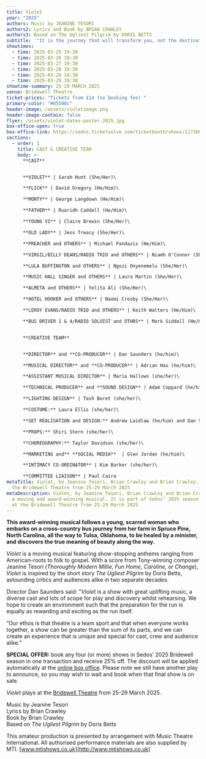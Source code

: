 ```yaml
---
title: Violet
year: "2025"
authors: Music by JEANINE TESORI
authors2: Lyrics and Book by BRIAN CRAWLEY
authors3: Based on The Ugliest Pilgrim by DORIS BETTS
subtitle: '"It is the journey that will transform you, not the destination"'
showtimes:
  - time: 2025-03-25 19:30
  - time: 2025-03-26 19:30
  - time: 2025-03-27 19:30
  - time: 2025-03-28 19:30
  - time: 2025-03-29 14:30
  - time: 2025-03-29 19:30
showtime-summary: 25-29 MARCH 2025
venue: Bridewell Theatre
ticket-prices: "Tickets from £14 (no booking fee) "
primary-color: "#85598c"
header-image: /assets/violetimage.png
header-image-contain: false
flyer: /assets/violet-dates-poster-2025.jpg
box-office-open: true
box-office-link: https://sedos.ticketsolve.com/ticketbooth/shows/1173660209
sections:
  - order: 1
    title: CAST & CREATIVE TEAM
    body: >-
      **CAST**


      **VIOLET** | Sarah Hunt (She/Her)\

      **FLICK** | David Gregory (He/Him)\

      **MONTY** | George Langdown (He/Him)\

      **FATHER** | Ruaridh Caddell (He/Him)\

      **YOUNG VI** | Claire Brewin (She/Her)\

      **OLD LADY** | Jess Treacy (She/Her)\

      **PREACHER and OTHERS** | Michael Pandazis (He/Him)\

      **VIRGIL/BILLY DEANS/RADIO TRIO and OTHERS** | Niamh O'Connor (She/They)\

      **LULA BUFFINGTON and OTHERS** | Ngozi Onyenemelu (She/Her)\

      **MUSIC HALL SINGER and OTHERS** | Laura Martin (She/Her)\

      **ALMETA and OTHERS** | Yelita Ali (She/Her)\

      **HOTEL HOOKER and OTHERS** | Naomi Crosby (She/Her)\

      **LEROY EVANS/RADIO TRIO and OTHERS** | Keith Walters (He/Him)\

      **BUS DRIVER 1 & 4/RADIO SOLOIST and OTHRS** | Mark Siddall (He/Him)


      **CREATIVE TEAM**


      **DIRECTOR** and **CO-PRODUCER** | Dan Saunders (he/him)\

      **MUSICAL DIRECTOR** and **CO-PRODUCER** | Adrian Hau (he/him)\

      **ASSISTANT MUSICAL DIRECTOR** | Maria Hallows (she/her)\

      **TECHNICAL PRODUCER** and **SOUND DESIGN** | Adam Coppard (he/him)\

      **LIGHTING DESIGN** | Tash Boret (she/her)\

      **COSTUME:** Laura Ellis (she/her)\

      **SET REALISATION and DESIGN:** Andrew Laidlaw (he/him) and Dan Saunders (he/him)\

      **PROPS:** Shiri Stern (she/her)\

      **CHOREOGRAPHY:** Taylor Davidson (she/her)\

      **MARKETING and** **SOCIAL MEDIA**  | Glen Jordan (he/him)\

      **INTIMACY CO-ORDINATOR** | Kim Barker (she/her)\

      **COMMITTEE LIAISON** | Paul Caira
metaTitle: Violet, by Jeanine Tesori, Brian Crawley and Brian Crawley, plays at
  the Bridewell Theatre from 25-29 March 2025
metaDescription: Violet, by Jeanine Tesori, Brian Crawley and Brian Crawley, is
  a moving and award-winning musical. It is part of Sedos’ 2025 season and plays
  at the Bridewell Theatre from 25-29 March 2025
---
```

**This award-winning musical follows a young, scarred** **woman who embarks on a cross-country bus journey from her farm in Spruce Pine, North Carolina, all the way to Tulsa, Oklahoma, to be healed by a minister, and discovers the true meaning of beauty along the way.**

*Violet* is a moving musical featuring show-stopping anthems ranging from American-roots to folk to gospel. With a score from Tony-winning composer Jeanine Tesori (*Thoroughly Modern Millie*, *Fun Home*, *Caroline, or Change*), *Violet* is inspired by the short story *The Ugliest Pilgrim* by Doris Betts, astounding critics and audiences alike in two separate decades.

Director Dan Saunders said: "*Violet* is a show with great uplifting music, a diverse cast and lots of scope for play and discovery whilst rehearsing. We hope to create an environment such that the preparation for the run is equally as rewarding and exciting as the run itself. 

“Our ethos is that theatre is a team sport and that when everyone works together, a show can be greater than the sum of its parts, and we can create an experience that is unique and special for cast, crew and audience alike.”

**SPECIAL OFFER:** book any four (or more) shows in Sedos’ 2025 Bridewell season in one transaction and receive 25% off. The discount will be applied automatically at the [online box office](https://sedos.ticketsolve.com/ticketbooth/shows). Please note we still have another play to announce, so you may wish to wait and book when that final show is on sale.

*Violet* plays at the [Bridewell Theatre](https://www.sedos.co.uk/venues/bridewell) from 25-29 March 2025.

Music by Jeanine Tesori\
Lyrics by Brian Crawley\
Book by Brian Crawley\
Based on *The Ugliest Pilgrim* by Doris Betts

This amateur production is presented by arrangement with Music Theatre International. All authorised performance materials are also supplied by MTI. [www.mtishows.co.uk](http://www.mtishows.co.uk)